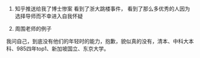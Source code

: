 1. 知乎推送给我了博士惨案
看到了浙大跳楼事件，
看到了那么多优秀的人因为选择导师而不幸进入自我怀疑

2. 周围老师的例子


我问自己，到底没有他们的年轻时的能力，抱歉，貌似真的没有，清本、中科大本科、985四年top1、新加坡国立、东京大学。